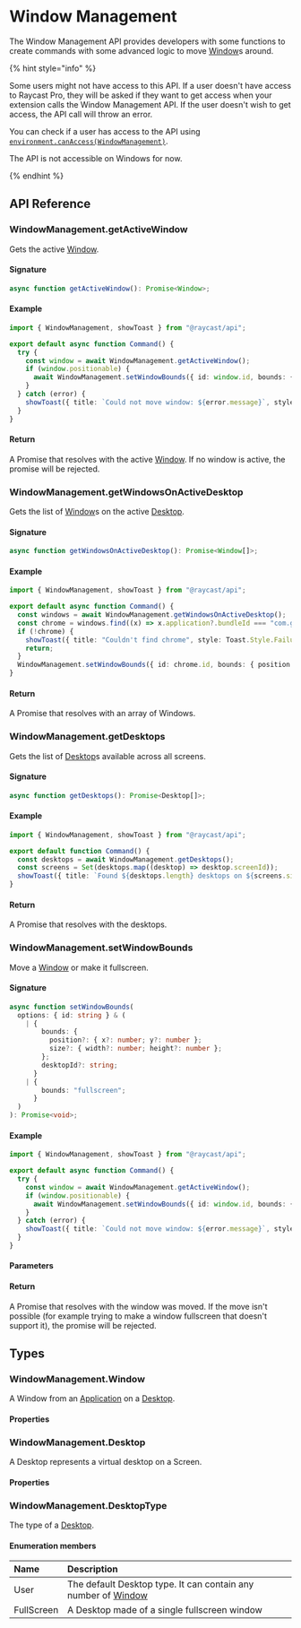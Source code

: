 # Window Management

The Window Management API provides developers with some functions to create commands with some advanced logic to move [Window](#windowmanagement.window)s around.

{% hint style="info" %}

Some users might not have access to this API. If a user doesn't have access to Raycast Pro, they will be asked if they want to get access when your extension calls the Window Management API. If the user doesn't wish to get access, the API call will throw an error.

You can check if a user has access to the API using [`environment.canAccess(WindowManagement)`](./environment.md).

The API is not accessible on Windows for now.

{% endhint %}

## API Reference

### WindowManagement.getActiveWindow

Gets the active [Window](#windowmanagement.window).

#### Signature

```typescript
async function getActiveWindow(): Promise<Window>;
```

#### Example

```typescript
import { WindowManagement, showToast } from "@raycast/api";

export default async function Command() {
  try {
    const window = await WindowManagement.getActiveWindow();
    if (window.positionable) {
      await WindowManagement.setWindowBounds({ id: window.id, bounds: { position: { x: 100 } } });
    }
  } catch (error) {
    showToast({ title: `Could not move window: ${error.message}`, style: Toast.Style.Failure });
  }
}
```

#### Return

A Promise that resolves with the active [Window](#windowmanagement.window). If no window is active, the promise will be rejected.

### WindowManagement.getWindowsOnActiveDesktop

Gets the list of [Window](#windowmanagement.window)s on the active [Desktop](#windowmanagement.desktop).

#### Signature

```typescript
async function getWindowsOnActiveDesktop(): Promise<Window[]>;
```

#### Example

```typescript
import { WindowManagement, showToast } from "@raycast/api";

export default async function Command() {
  const windows = await WindowManagement.getWindowsOnActiveDesktop();
  const chrome = windows.find((x) => x.application?.bundleId === "com.google.Chrome");
  if (!chrome) {
    showToast({ title: "Couldn't find chrome", style: Toast.Style.Failure });
    return;
  }
  WindowManagement.setWindowBounds({ id: chrome.id, bounds: { position: { x: 100 } } });
}
```

#### Return

A Promise that resolves with an array of Windows.

### WindowManagement.getDesktops

Gets the list of [Desktop](#windowmanagement.desktop)s available across all screens.

#### Signature

```typescript
async function getDesktops(): Promise<Desktop[]>;
```

#### Example

```typescript
import { WindowManagement, showToast } from "@raycast/api";

export default function Command() {
  const desktops = await WindowManagement.getDesktops();
  const screens = Set(desktops.map((desktop) => desktop.screenId));
  showToast({ title: `Found ${desktops.length} desktops on ${screens.size} screens.` });
}
```

#### Return

A Promise that resolves with the desktops.

### WindowManagement.setWindowBounds

Move a [Window](#windowmanagement.window) or make it fullscreen.

#### Signature

```typescript
async function setWindowBounds(
  options: { id: string } & (
    | {
        bounds: {
          position?: { x?: number; y?: number };
          size?: { width?: number; height?: number };
        };
        desktopId?: string;
      }
    | {
        bounds: "fullscreen";
      }
  )
): Promise<void>;
```

#### Example

```typescript
import { WindowManagement, showToast } from "@raycast/api";

export default async function Command() {
  try {
    const window = await WindowManagement.getActiveWindow();
    if (window.positionable) {
      await WindowManagement.setWindowBounds({ id: window.id, bounds: { position: { x: 100 } } });
    }
  } catch (error) {
    showToast({ title: `Could not move window: ${error.message}`, style: Toast.Style.Failure });
  }
}
```

#### Parameters

<FunctionParametersTableFromJSDoc name="WindowManagement.setWindowBounds" />

#### Return

A Promise that resolves with the window was moved. If the move isn't possible (for example trying to make a window fullscreen that doesn't support it), the promise will be rejected.

## Types

### WindowManagement.Window

A Window from an [Application](./utilities.md#application) on a [Desktop](#windowmanagement.desktop).

#### Properties

<InterfaceTableFromJSDoc name="WindowManagement.Window" />

### WindowManagement.Desktop

A Desktop represents a virtual desktop on a Screen.

#### Properties

<InterfaceTableFromJSDoc name="WindowManagement.Desktop" />

### WindowManagement.DesktopType

The type of a [Desktop](#windowmanagement.desktop).

#### Enumeration members

| Name       | Description                                                                               |
| :--------- | :---------------------------------------------------------------------------------------- |
| User       | The default Desktop type. It can contain any number of [Window](#windowmanagement.window) |
| FullScreen | A Desktop made of a single fullscreen window                                              |
